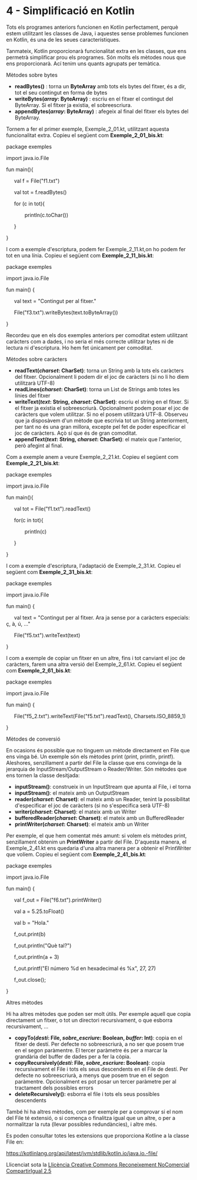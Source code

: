 # <a name="main"></a>**4 - Simplificació en Kotlin**
Tots els programes anteriors funcionen en Kotlin perfectament, perquè estem utilitzant les classes de Java, i aquestes sense problemes funcionen en Kotlin, és una de les seues característiques.

Tanmateix, Kotlin proporcionarà funcionalitat extra en les classes, que ens permetrà simplificar prou els programes. Són molts els mètodes nous que ens proporcionarà. Ací tenim uns quants agrupats per temàtica.

Mètodes sobre bytes

- **readBytes()** : torna un **ByteArray** amb tots els bytes del fitxer, és a dir, tot el seu contingut en forma de bytes
- **writeBytes(*array*: ByteArray)** : escriu en el fitxer el contingut del ByteArray. Si el fitxer ja existia, el sobreescriura.
- **appendBytes(*array*: ByteArray)** : afegeix al final del fitxer els bytes del ByteArray.

Tornem a fer el primer exemple, Exemple\_2\_01.kt, utilitzant aquesta funcionalitat extra. Copieu el següent com **Exemple\_2\_01\_bis.kt**:

package exemples

import java.io.File

fun main(){

`	`val f = File("f1.txt")

`	`val tot = f.readBytes()

`	`for (c in tot){

`		`println(c.toChar())

`	`}

}

I com a exemple d'escriptura, podem fer Exemple\_2\_11.kt,on ho podem fer tot en una línia. Copieu el següent com **Exemple\_2\_11\_bis.kt**:

package exemples

import java.io.File

fun main() {

`	`val text = "Contingut per al fitxer."

`	`File("f3.txt").writeBytes(text.toByteArray())

}

Recordeu que en els dos exemples anteriors per comoditat estem utilitzant caràcters com a dades, i no seria el més correcte utilitzar bytes ni de lectura ni d'escriptura. Ho hem fet únicament per comoditat.

Mètodes sobre caràcters

- **readText(*charset*: CharSet)**: torna un String amb la tots els caràcters del fitxer. Opcionalment li podem dir el joc de caràcters (si no li ho diem utilitzarà UTF-8)
- **readLines(*charset*: CharSet)**: torna un List de Strings amb totes les línies del fitxer
- **writeText(*text*: String, *charset*: CharSet)**: escriu el string en el fitxer. Si el fitxer ja existia el sobreescriurà. Opcionalment podem posar el joc de caràcters que volem utilitzar. Si no el posem utilitzarà UTF-8. Observeu que ja disposàvem d'un mètode que escrivia tot un String anteriorment, per tant no és una gran millora, excepte pel fet de poder especificar el joc de caràcters. Açò sí que és de gran comoditat.
- **appendText(*text*: String, *charset*: CharSet)**: el mateix que l'anterior, però afegint al final.

Com a exemple anem a veure Exemple\_2\_21.kt. Copieu el següent com **Exemple\_2\_21\_bis.kt**:

package exemples

import java.io.File

fun main(){

`	`val tot = File("f1.txt").readText()

`	`for(c in tot){

`		`println(c)

`	`}

}

I com a exemple d'escriptura, l'adaptació de Exemple\_2\_31.kt. Copieu el següent com **Exemple\_2\_31\_bis.kt**:

package exemples

import java.io.File

fun main() {

`	`val text = "Contingut per al fitxer. Ara ja sense por a caràcters especials: ç, à, ú, ..."

`	`File("f5.txt").writeText(text)

}

I com a exemple de copiar un fitxer en un altre, fins i tot canviant el joc de caràcters, farem una altra versió del Exemple\_2\_61.kt. Copieu el següent com **Exemple\_2\_61\_bis.kt**:

package exemples

import java.io.File

fun main() {

`	`File("f5\_2.txt").writeText(File("f5.txt").readText(), Charsets.ISO\_8859\_1)

}

Mètodes de conversió

En ocasions és possible que no tinguem un mètode directament en File que ens vinga bé. Un exemple són els mètodes print (print, println, printf). Aleshores, senzillament a partir del File la classe que ens convinga de la jerarquia de InputStream/OutputStream o Reader/Writer. Són mètodes que ens tornen la classe desitjada:

- **inputStream()**: construeix in un InputStream que apunta al File, i el torna
- **inputStream()**: el mateix amb un OutputStream
- **reader(*charset*: Charset)**: el mateix amb un Reader, tenint la possibilitat d'especificar el joc de caràcters (si no s'especifica serà UTF-8)
- **writer(*charset*: Charset)**: el mateix amb un Writer
- **bufferedReader(*charset*: Charset)**: el mateix amb un BufferedReader
- **printWriter(*charset*: Charset)**: el mateix amb un Writer

Per exemple, el que hem comentat més amunt: si volem els mètodes print, senzillament obtenim un **PrintWriter** a partir del File. D'aquesta manera, el Exemple\_2\_41.kt ens quedaria d'una altra manera per a obtenir el PrintWriter que volíem. Copieu el següent com **Exemple\_2\_41\_bis.kt**:

package exemples

import java.io.File

fun main() {

`	`val f\_out = File("f6.txt").printWriter()

`	`val a = 5.25.toFloat()

`	`val b = "Hola."

`	`f\_out.print(b)

`	`f\_out.println("Què tal?")

`	`f\_out.println(a + 3)

`	`f\_out.printf("El número %d en hexadecimal és %x", 27, 27)

`	`f\_out.close();

}

Altres mètodes

Hi ha altres mètodes que poden ser molt útils. Per exemple aquell que copia directament un fitxer, o tot un directori recursivament, o que esborra recursivament, ...

- **copyTo(*destí*: File, *sobre\_escriure*: Boolean, *buffer*: Int)**: copia en el fitxer de destí. Per defecte no sobreescriurà, a no ser que posem true en el segon paràmentre. El tercer paràmetre és per a marcar la grandària del buffer de dades per a fer la còpia.
- **copyRecursively(*destí*: File, *sobre\_escriure*: Boolean)**: copia recursivament el File i tots els seus descendents en el File de destí. Per defecte no sobreescriurà, a menys que posem true en el segon paràmentre. Opcionalment es pot posar un tercer paràmetre per al tractament dels possibles errors
- **deleteRecursively():** esborra el file i tots els seus possibles descendents

També hi ha altres mètodes, com per exemple per a comprovar si el nom del File té extensió, o si comença o finalitza igual que un altre, o per a normalitzar la ruta (llevar possibles redundàncies), i altre més.

Es poden consultar totes les extensions que proporciona Kotline a la classe File en:

https://kotlinlang.org/api/latest/jvm/stdlib/kotlin.io/java.io.-file/


Llicenciat sota la [Llicència Creative Commons Reconeixement NoComercial CompartirIgual 2.5](http://creativecommons.org/licenses/by-nc-sa/2.5/)
